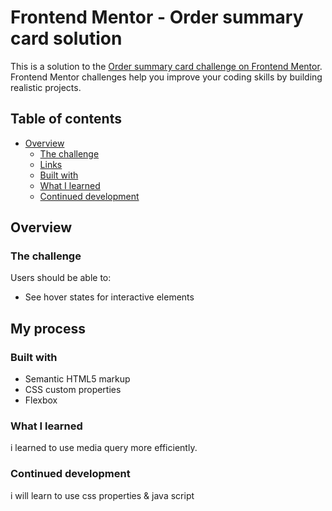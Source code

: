 # Frontend Mentor - Order summary card solution

This is a solution to the [Order summary card challenge on Frontend Mentor](https://www.frontendmentor.io/challenges/order-summary-component-QlPmajDUj). Frontend Mentor challenges help you improve your coding skills by building realistic projects. 

## Table of contents

- [Overview](#overview)
  - [The challenge](#the-challenge)
  - [Links](#links)
  - [Built with](#built-with)
  - [What I learned](#what-i-learned)
  - [Continued development](#continued-development)

## Overview

### The challenge

Users should be able to:

- See hover states for interactive elements


<!-- ### Links

- Solution URL:  
- Live Site URL:  -->

## My process

### Built with

- Semantic HTML5 markup
- CSS custom properties
- Flexbox

### What I learned

i learned to use media query more efficiently.


### Continued development

i will learn to use css properties & java script